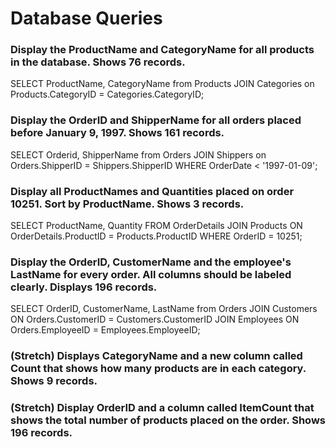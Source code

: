 # Database Queries

### Display the ProductName and CategoryName for all products in the database. Shows 76 records.
SELECT ProductName, CategoryName from Products
JOIN Categories on Products.CategoryID = Categories.CategoryID;

### Display the OrderID and ShipperName for all orders placed before January 9, 1997. Shows 161 records.
SELECT Orderid, ShipperName from Orders
JOIN Shippers on Orders.ShipperID = Shippers.ShipperID
WHERE OrderDate < '1997-01-09';

### Display all ProductNames and Quantities placed on order 10251. Sort by ProductName. Shows 3 records.
SELECT ProductName, Quantity FROM OrderDetails
JOIN Products
ON OrderDetails.ProductID = Products.ProductID
WHERE OrderID = 10251;

### Display the OrderID, CustomerName and the employee's LastName for every order. All columns should be labeled clearly. Displays 196 records.
SELECT OrderID, CustomerName, LastName from Orders
JOIN Customers ON Orders.CustomerID = Customers.CustomerID
JOIN Employees ON Orders.EmployeeID = Employees.EmployeeID;

### (Stretch)  Displays CategoryName and a new column called Count that shows how many products are in each category. Shows 9 records.

### (Stretch) Display OrderID and a  column called ItemCount that shows the total number of products placed on the order. Shows 196 records. 